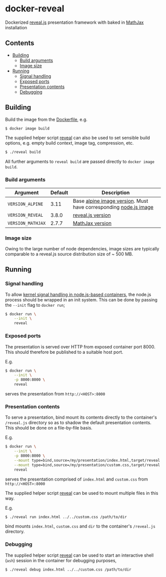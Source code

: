 # docker-reveal

Dockerized [reveal.js](https://github.com/hakimel/reveal.js/) presentation framework with baked in [MathJax](https://github.com/mathjax/MathJax) installation

## Contents

* [Building](#building)
    * [Build arguments](#build-arguments)
    * [Image size](#image-size)
* [Running](#running)
    * [Signal handling](#signal-handling)
    * [Exposed ports](#exposed-ports)
    * [Presentation contents](#presentation-contents)
    * [Debugging](#debugging)


## Building

Build the image from the [Dockerfile](./Dockerfile), e.g.

```sh
$ docker image build
```

The supplied helper script [reveal](./reveal) can also be used to set sensible build options, e.g. empty build context, image tag, compression, etc.

```sh
$ ./reveal build
```

All further arguments to `reveal build` are passed directly to `docker image build`.

### Build arguments

Argument           | Default | Description
-------------------|---------|-------------------------------------------------------------------
`VERSION_ALPINE`   | 3.11    | Base [alpine image version](https://hub.docker.com/_/alpine). Must have corresponding [node.js image](https://hub.docker.com/_/node)
`VERSION_REVEAL`   | 3.8.0   | [reveal.js version](https://github.com/hakimel/reveal.js/releases)
`VERSION_MATHJAX`  | 2.7.7   | [MathJax version](https://github.com/mathjax/MathJax-src/releases)

### Image size

Owing to the large number of node dependencies, image sizes are typically comparable to a reveal.js source distribution size of ~ 500 MB.

## Running

### Signal handling

To allow [kernel signal handling in node.js-based containers](https://github.com/nodejs/docker-node/blob/master/docs/BestPractices.md#handling-kernel-signals), the node.js process should be wrapped in an init system. This can be done by passing the `--init` flag to `docker run`;

```sh
$ docker run \
    --init \
    reveal
```

### Exposed ports

The presentation is served over HTTP from exposed container port 8000. This should therefore be published to a suitable host port.

E.g.

```sh
$ docker run \
    --init \
    -p 8000:8000 \
    reveal
```

serves the presentation from `http://<HOST>:8000`

### Presentation contents

To serve a presentation, bind mount its contents directly to the container's `/reveal.js` directory so as to shadow the default presentation contents. This should be done on a file-by-file basis.

E.g.

```sh
$ docker run \
    --init \
    -p 8000:8000 \
    --mount type=bind,source=/my/presentation/index.html,target/reveal.js/index.html \
    --mount type=bind,source=/my/presentation/custom.css,target/reveal.js/custom.css \
    reveal
```

serves the presentation comprised of `index.html` and `custom.css` from `http://<HOST>:8000`

The supplied helper script [reveal](./reveal) can be used to mount multiple files in this way.

E.g.

```sh
$ ./reveal run index.html ../../custom.css /path/to/dir
```

bind mounts `index.html`, `custom.css` and `dir` to the container's `/reveal.js` directory.

### Debugging

The supplied helper script [reveal](./reveal) can be used to start an interactive shell (`ash`) session in the container for debugging purposes,

```sh
$ ./reveal debug index.html ../../custom.css /path/to/dir
```
